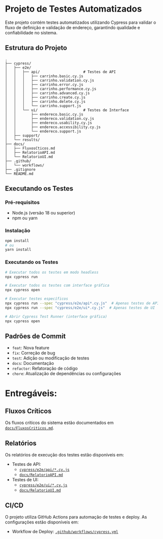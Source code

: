 # Projeto de Testes Automatizados

Este projeto contém testes automatizados utilizando Cypress para validar o fluxo de definição e validação de endereço, garantindo qualidade e confiabilidade no sistema.

## Estrutura do Projeto

```
.
├── cypress/
│   ├── e2e/              
│   │   ├── api/                    # Testes de API
│   │   │   ├── carrinho.basic.cy.js
│   │   │   ├── carrinho.validation.cy.js
│   │   │   ├── carrinho.error.cy.js
│   │   │   ├── carrinho.performance.cy.js
│   │   │   ├── carrinho.advanced.cy.js
│   │   │   ├── carrinho.create.cy.js
│   │   │   ├── carrinho.delete.cy.js
│   │   │   └── carrinho.support.js
│   │   └── ui/                     # Testes de Interface
│   │       ├── endereco.basic.cy.js
│   │       ├── endereco.validation.cy.js
│   │       ├── endereco.usability.cy.js
│   │       ├── endereco.accessibility.cy.js
│   │       └── endereco.support.js
│   ├── support/        
│   └── results/        
├── docs/
│   ├── FluxosCticos.md   
│   ├── RelatorioAPI.md  
│   └── RelatorioUI.md  
├── .github/
│   └── workflows/       
├── .gitignore
└── README.md
```

## Executando os Testes

### Pré-requisitos
- Node.js (versão 18 ou superior)
- npm ou yarn

### Instalação
```bash
npm install
# ou
yarn install
```

### Executando os Testes
```bash
# Executar todos os testes em modo headless
npx cypress run

# Executar todos os testes com interface gráfica
npx cypress open

# Executar testes específicos
npx cypress run --spec "cypress/e2e/api*.cy.js"  # Apenas testes de API
npx cypress run --spec "cypress/e2e/ui*.cy.js"  # Apenas testes de UI

# Abrir Cypress Test Runner (interface gráfica)
npx cypress open
```

## Padrões de Commit

- `feat`: Nova feature
- `fix`: Correção de bug
- `test`: Adição ou modificação de testes
- `docs`: Documentação
- `refactor`: Refatoração de código
- `chore`: Atualização de dependências ou configurações

# Entregáveis:

## Fluxos Críticos

Os fluxos críticos do sistema estão documentados em [`docs/FluxosCriticos.md`](docs/FluxosCriticos.md).

## Relatórios

Os relatórios de execução dos testes estão disponíveis em:
- Testes de API: 
   - [`cypress/e2e/api/*.cy.js`](cypress/e2e/api/) 
   - [`docs/RelatorioAPI.md`](docs/RelatorioAPI.md)
- Testes de UI: 
   - [`cypress/e2e/ui/*.cy.js`](cypress/e2e/ui/) 
   - [`docs/RelatorioUI.md`](docs/RelatorioUI.md)

## CI/CD

O projeto utiliza GitHub Actions para automação de testes e deploy. As configurações estão disponíveis em:
- Workflow de Deploy: [`.github/workflows/cypress.yml`](.github/workflows/cypress.yml)
